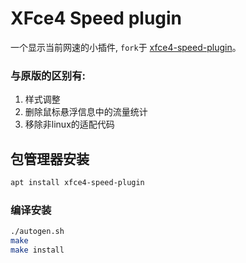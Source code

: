 # XFce4 Speed plugin

一个显示当前网速的小插件, `fork`于 [xfce4-speed-plugin](https://gitlab.xfce.org/panel-plugins/xfce4-speed-plugin.git)。


### 与原版的区别有:

1. 样式调整
2. 删除鼠标悬浮信息中的流量统计
3. 移除非linux的适配代码


## 包管理器安装

```bash
apt install xfce4-speed-plugin
```

### 编译安装

```bash
./autogen.sh
make
make install

```
